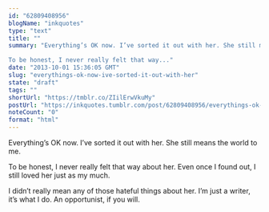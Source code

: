 ```yaml
---
id: "62809408956"
blogName: "inkquotes"
type: "text"
title: ""
summary: "Everything’s OK now. I’ve sorted it out with her. She still means the world to me. 

To be honest, I never really felt that way..."
date: "2013-10-01 15:36:05 GMT"
slug: "everythings-ok-now-ive-sorted-it-out-with-her"
state: "draft"
tags: ""
shortUrl: "https://tmblr.co/ZIilErwVkuMy"
postUrl: "https://inkquotes.tumblr.com/post/62809408956/everythings-ok-now-ive-sorted-it-out-with-her"
noteCount: "0"
format: "html"
---
```


Everything’s OK now. I’ve sorted it out with her. She still means the world to me. 

To be honest, I never really felt that way about her. Even once I found out, I still loved her just as my much. 

I didn’t really mean any of those hateful things about her. I’m just a writer, it’s what I do. An opportunist, if you will.